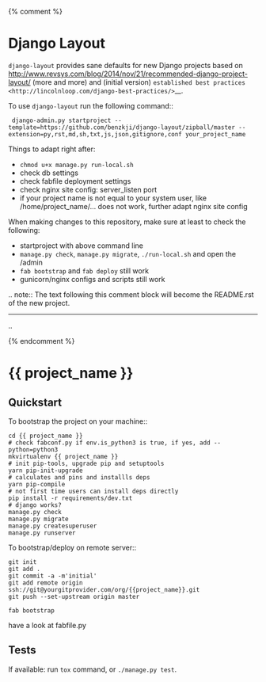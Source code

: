 {% comment %}

# Django Layout

``django-layout`` provides sane defaults for new Django projects based on http://www.revsys.com/blog/2014/nov/21/recommended-django-project-layout/ (more and more) and (initial version) `established best practices <http://lincolnloop.com/django-best-practices/>`__.

To use ``django-layout`` run the following command::

     django-admin.py startproject --template=https://github.com/benzkji/django-layout/zipball/master --extension=py,rst,md,sh,txt,js,json,gitignore,conf your_project_name

Things to adapt right after:

- ``chmod u+x manage.py run-local.sh``
- check db settings
- check fabfile deployment settings
- check nginx site config: server_listen port
- if your project name is not equal to your system user, like /home/project_name/... does not work, further adapt nginx site config

When making changes to this repository, make sure at least to check the following:

- startproject with above command line
- `manage.py check`, `manage.py migrate`, `./run-local.sh` and open the /admin
- `fab bootstrap` and `fab deploy` still work
- gunicorn/nginx configs and scripts still work

.. note:: The text following this comment block will become the README.rst of the new project.


-----

..

{% endcomment %}
# {{ project_name }}


## Quickstart

To bootstrap the project on your machine::

    cd {{ project_name }}
    # check fabconf.py if env.is_python3 is true, if yes, add --python=python3
    mkvirtualenv {{ project_name }}
    # init pip-tools, upgrade pip and setuptools
    yarn pip-init-upgrade
    # calculates and pins and installls deps
    yarn pip-compile  
    # not first time users can install deps directly
    pip install -r requirements/dev.txt
    # django works?
    manage.py check
    manage.py migrate
    manage.py createsuperuser
    manage.py runserver

To bootstrap/deploy on remote server::

    git init
    git add .
    git commit -a -m'initial'
    git add remote origin ssh://git@yourgitprovider.com/org/{{project_name}}.git
    git push --set-upstream origin master

    fab bootstrap

have a look at fabfile.py

Tests
-----

If available: run `tox` command, or `./manage.py test`.
